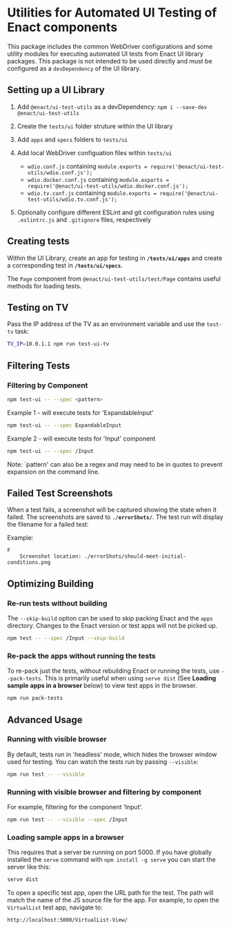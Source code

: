 # Utilities for Automated UI Testing of Enact components

This package includes the common WebDriver configurations and some utility modules for executing
automated UI tests from Enact UI library packages. This package is not intended to be used directly
and must be configured as a `devDependency` of the UI library.

## Setting up a UI Library

1. Add `@enact/ui-test-utils` as a devDependency: `npm i --save-dev @enact/ui-test-utils`
2. Create the `tests/ui` folder struture within the UI library
3. Add `apps` and `specs` folders to `tests/ui`
4. Add local WebDriver configuation files within `tests/ui`

    * `wdio.conf.js` containing `module.exports = require('@enact/ui-test-utils/wdio.conf.js');`
    * `wdio.docker.conf.js` containing `module.exports = require('@enact/ui-test-utils/wdio.docker.conf.js');`
    * `wdio.tv.conf.js` containing `module.exports = require('@enact/ui-test-utils/wdio.tv.conf.js');`

5. Optionally configure different ESLint and git configuration rules using `.eslintrc.js` and
   `.gitignore` files, respectively

## Creating tests

Within the UI Library, create an app for testing in **`/tests/ui/apps`** and create a corresponding test in **`/tests/ui/specs`**.

The `Page` component from `@enact/ui-test-utils/test/Page` contains useful methods for loading tests.

## Testing on TV

Pass the IP address of the TV as an environment variable and use the `test-tv` task:

```bash
TV_IP=10.0.1.1 npm run test-ui-tv
```

## Filtering Tests

### Filtering by Component

```bash
npm test-ui -- --spec <pattern>
```

Example 1 -  will execute tests for 'ExpandableInput'

```bash
npm test-ui -- --spec ExpandableInput
```

Example 2 - will execute tests for 'Input' component

```bash
npm test-ui -- --spec /Input
```

Note: `pattern' can also be a regex and may need to be in quotes to prevent expansion on the command
line.

## Failed Test Screenshots

When a test fails, a screenshot will be captured showing the state when it failed. The screenshots
are saved to **`./errorShots/`**. The test run will display the filename for a failed test:

Example:

```none
F
	Screenshot location: ./errorShots/should-meet-initial-conditions.png
```

## Optimizing Building

### Re-run tests without building

The `--skip-build` option can be used to skip packing Enact and the `apps` directory.  Changes to
the Enact version or test apps will not be picked up.

```bash
npm test -- --spec /Input --skip-build
```

### Re-pack the apps without running the tests

To re-pack just the tests, without rebuilding Enact or running the tests, use `--pack-tests`. This
is primarily useful when using `serve dist` (See **Loading sample apps in a browser** below) to view
test apps in the browser.

```bash
npm run pack-tests
```

## Advanced Usage

### Running with visible browser

By default, tests run in 'headless' mode, which hides the browser window used for testing.  You can
watch the tests run by passing `--visible`:

```bash
npm run test -- --visible
```

### Running with visible browser and filtering by component

For example, filtering for the component 'Input'.

```bash
npm run test -- --visible --spec /Input
```

### Loading sample apps in a browser

 This requires that a server be running on port 5000. If you have globally installed the `serve`
 command with `npm install -g serve` you can start the server like this:

```bash
serve dist
```

To open a specific test app, open the URL path for the test.  The path will match the name of the JS
source file for the app.  For example, to open the `VirtualList` test app, navigate to:

```none
http://localhost:5000/VirtualList-View/
```
